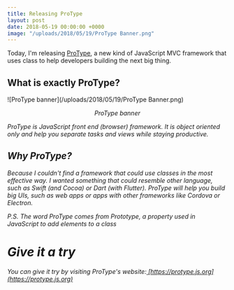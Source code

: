 ```yaml
---
title: Releasing ProType
layout: post
date: 2018-05-19 00:00:00 +0000
image: "/uploads/2018/05/19/ProType Banner.png"
---
```

Today, I'm releasing [ProType](https://protype.js.org), a new kind of JavaScript MVC framework that uses class to help developers building the next big thing.

## What is exactly ProType?

![ProType banner](/uploads/2018/05/19/ProType Banner.png)

<div align="center"><i>ProType banner<i></div>

ProType is JavaScript front end (browser) framework. It is object oriented only and help you separate tasks and views while staying productive.

## Why ProType?

Because I couldn't find a framework that could use classes in the most effective way. I wanted something that could resemble other language, such as Swift (and Cocoa) or Dart (with Flutter). ProType will help you build big UIs, such as web apps or apps with other frameworks like Cordova or Electron.   
  
_P.S. The word ProType comes from Prototype, a property used in JavaScript to add elements to a class_

# Give it a try

You can give it try by visiting ProType's website:[ ]()[https://protype.js.org](https://protype.js.org)